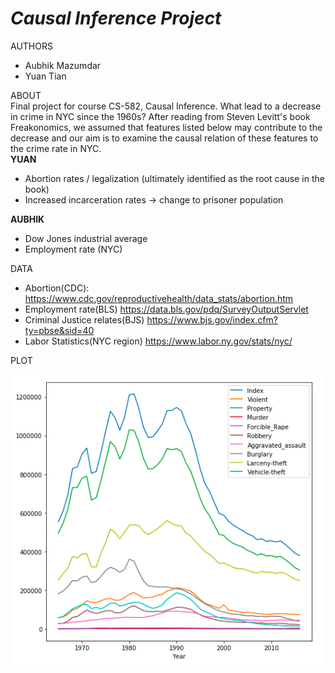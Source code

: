 # _Causal Inference Project_
AUTHORS 
- Aubhik Mazumdar  
- Yuan Tian 

ABOUT  
Final project for course CS-582, Causal Inference. What lead to a decrease in crime in NYC since the 1960s? After reading from Steven Levitt's book Freakonomics, we assumed that features listed below may contribute to the decrease and our aim is to examine the causal relation of these features to the crime rate in NYC.  
**YUAN**  
- Abortion rates / legalization (ultimately identified as the root cause in the book)  
- Increased incarceration rates -> change to prisoner population  

**AUBHIK**  
- Dow Jones industrial average  
- Employment rate (NYC)

DATA
- Abortion(CDC):
https://www.cdc.gov/reproductivehealth/data_stats/abortion.htm
- Employment rate(BLS)
https://data.bls.gov/pdq/SurveyOutputServlet
- Criminal Justice relates(BJS)
https://www.bjs.gov/index.cfm?ty=pbse&sid=40
- Labor Statistics(NYC region)
https://www.labor.ny.gov/stats/nyc/


PLOT

![first_plot](plots/plot1.png)




